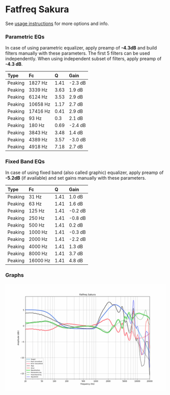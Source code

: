 # Fatfreq Sakura
See [usage instructions](https://github.com/jaakkopasanen/AutoEq#usage) for more options and info.

### Parametric EQs
In case of using parametric equalizer, apply preamp of **-4.3dB** and build filters manually
with these parameters. The first 5 filters can be used independently.
When using independent subset of filters, apply preamp of **-4.3 dB**.

| Type    | Fc       |    Q | Gain    |
|:--------|:---------|:-----|:--------|
| Peaking | 1827 Hz  | 1.41 | -2.3 dB |
| Peaking | 3339 Hz  | 3.63 | 1.9 dB  |
| Peaking | 6124 Hz  | 3.53 | 2.9 dB  |
| Peaking | 10658 Hz | 1.17 | 2.7 dB  |
| Peaking | 17416 Hz | 0.41 | 2.9 dB  |
| Peaking | 93 Hz    | 0.3  | 2.1 dB  |
| Peaking | 180 Hz   | 0.69 | -2.4 dB |
| Peaking | 3843 Hz  | 3.48 | 1.4 dB  |
| Peaking | 4389 Hz  | 3.57 | -3.0 dB |
| Peaking | 4918 Hz  | 7.18 | 2.7 dB  |

### Fixed Band EQs
In case of using fixed band (also called graphic) equalizer, apply preamp of **-5.2dB**
(if available) and set gains manually with these parameters.

| Type    | Fc       |    Q | Gain    |
|:--------|:---------|:-----|:--------|
| Peaking | 31 Hz    | 1.41 | 1.0 dB  |
| Peaking | 63 Hz    | 1.41 | 1.6 dB  |
| Peaking | 125 Hz   | 1.41 | -0.2 dB |
| Peaking | 250 Hz   | 1.41 | -0.8 dB |
| Peaking | 500 Hz   | 1.41 | 0.2 dB  |
| Peaking | 1000 Hz  | 1.41 | -0.3 dB |
| Peaking | 2000 Hz  | 1.41 | -2.2 dB |
| Peaking | 4000 Hz  | 1.41 | 1.3 dB  |
| Peaking | 8000 Hz  | 1.41 | 3.7 dB  |
| Peaking | 16000 Hz | 1.41 | 4.8 dB  |

### Graphs
![](./Fatfreq%20Sakura.png)